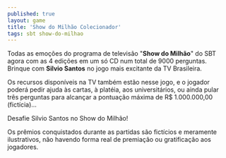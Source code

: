 ```yaml
---
published: true
layout: game
title: 'Show do Milhão Colecionador'
tags: sbt show-do-milhao
---
```

Todas as emo&ccedil;&otilde;es do programa de televis&atilde;o &quot;<span style="font-weight: bold;">Show do Milh&atilde;o</span>&quot; do SBT agora com as 4 edi&ccedil;&otilde;es em um s&oacute; CD num total de 9000 perguntas. Brinque com <span style="font-weight: bold;">Silvio Santos</span> no jogo mais excitante da TV Brasileira.</p>
 




Os recursos dispon&iacute;veis na TV tamb&eacute;m est&atilde;o nesse jogo, e o jogador poder&aacute; pedir ajuda &agrave;s cartas, &agrave; plat&eacute;ia, aos universit&aacute;rios, ou ainda pular tr&ecirc;s perguntas para alcan&ccedil;ar a pontua&ccedil;&atilde;o m&aacute;xima de R$ 1.000.000,00 (fict&iacute;cia)...

Desafie Silvio Santos no Show do Milh&atilde;o!




Os pr&ecirc;mios conquistados durante as partidas s&atilde;o fict&iacute;cios e meramente ilustrativos, n&atilde;o havendo forma real de premia&ccedil;&atilde;o ou gratifica&ccedil;&atilde;o aos jogadores.


